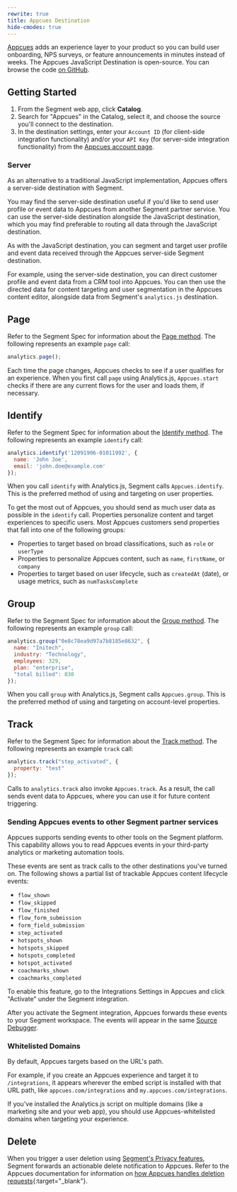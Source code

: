 ```yaml
---
rewrite: true
title: Appcues Destination
hide-cmodes: true
---
```

[Appcues](https://www.appcues.com/?utm_source=segmentio&utm_medium=docs&utm_campaign=partners) adds an experience layer to your product so you can build user onboarding, NPS surveys, or feature announcements in minutes instead of weeks. The Appcues JavaScript Destination is open-source. You can browse the code [on GitHub](https://github.com/appcues/analytics.js-integration-appcues).


## Getting Started

1. From the Segment web app, click **Catalog**.
2. Search for "Appcues" in the Catalog, select it, and choose the source you'll connect to the destination.
3. In the destination settings, enter your `Account ID` (for client-side integration functionality) and/or your `API Key` (for server-side integration functionality) from the [Appcues account page](https://my.appcues.com/account).

### Server

As an alternative to a traditional JavaScript implementation, Appcues offers a server-side destination with Segment.

You may find the server-side destination useful if you'd like to send user profile or event data to Appcues from another Segment partner service. You can use the server-side destination alongside the JavaScript destination, which you may find preferable to routing all data through the JavaScript destination.

As with the JavaScript destination, you can segment and target user profile and event data received through the Appcues server-side Segment destination.

For example, using the server-side destination, you can direct customer profile and event data from a CRM tool into Appcues. You can then use the directed data for content targeting and user segmentation in the Appcues content editor, alongside data from Segment's `analytics.js` destination.

## Page

Refer to the Segment Spec for information about the [Page method](/docs/connections/spec/page/). The following represents an example `page` call:

```javascript
analytics.page();
```
Each time the page changes, Appcues checks to see if a user qualifies for an experience. When you first call `page` using Analytics.js, `Appcues.start` checks if there are any current flows for the user and loads them, if necessary.

## Identify

Refer to the Segment Spec for information about the [Identify method](/docs/connections/spec/identify/). The following represents an example `identify` call:

```javascript
analytics.identify('12091906-01011992', {
  name: 'John Joe',
  email: 'john.doe@example.com'
});
```

When you call `identify` with Analytics.js, Segment calls `Appcues.identify`. This is the preferred method of using and targeting on user properties.

To get the most out of Appcues, you should send as much user data as possible in the `identify` call. Properties personalize content and target experiences to specific users. Most Appcues customers send properties that fall into one of the following groups:
  * Properties to target based on broad classifications, such as `role` or `userType`
  * Properties to personalize Appcues content, such as `name`, `firstName`, or `company`
  * Properties to target based on user lifecycle, such as `createdAt` (date), or usage metrics, such as `numTasksComplete`

## Group

Refer to the Segment Spec for information about the [Group method](/docs/connections/spec/group/). The following represents an example `group` call:

```javascript
analytics.group("0e8c78ea9d97a7b8185e8632", {
  name: "Initech",
  industry: "Technology",
  employees: 329,
  plan: "enterprise",
  "total billed": 830
});
```

When you call `group` with Analytics.js, Segment calls `Appcues.group`. This is the preferred method of using and targeting on account-level properties.

## Track

Refer to the Segment Spec for information about the [Track method](/docs/connections/spec/track/). The following represents an example `track` call:

```javascript
analytics.track("step_activated", {
  property: "test"
});
```

Calls to `analytics.track` also invoke `Appcues.track`. As a result, the call sends event data to Appcues, where you can use it for future content triggering.

### Sending Appcues events to other Segment partner services

Appcues supports sending events to other tools on the Segment platform. This capability allows you to read Appcues events in your third-party analytics or marketing automation tools.

These events are sent as track calls to the other destinations you've turned on. The following shows a partial list of trackable Appcues content lifecycle events:
  * `flow_shown`
  * `flow_skipped`
  * `flow_finished`
  * `flow_form_submission`
  * `form_field_submission`
  * `step_activated`
  * `hotspots_shown`
  * `hotspots_skipped`
  * `hotspots_completed`
  * `hotspot_activated`
  * `coachmarks_shown`
  * `coachmarks_completed`

To enable this feature, go to the Integrations Settings in Appcues and click "Activate" under the Segment integration.

After you activate the Segment integration, Appcues forwards these events to your Segment workspace. The events will appear in the same [Source Debugger](/docs/connections/sources/debugger/).

### Whitelisted Domains

By default, Appcues targets based on the URL's path.

For example, if you create an Appcues experience and target it to `/integrations`, it appears wherever the embed script is installed with that URL path, like `appcues.com/integrations` and `my.appcues.com/integrations`.

If you've installed the Analytics.js script on multiple domains (like a marketing site and your web app), you should use Appcues-whitelisted domains when targeting your experience.


## Delete

When you trigger a user deletion using [Segment's Privacy features](/docs/privacy/user-deletion-and-suppression/), Segment forwards an actionable delete notification to Appcues. Refer to the Appcues documentation for information on [how Appcues handles deletion requests](https://docs.appcues.com/article/443-gdpr-deletion-api){:target="_blank"}.
